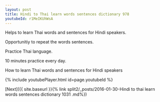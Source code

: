 ```yaml
---
layout: post
title: Hindi to Thai learn words sentences dictionary 978 
youtubeId: r1MeIKUhWsA
---
```

 
 
Helps to learn Thai words and sentences for Hindi speakers.

Opportunitiy to repeat the words sentences. 

Practice Thai language. 
 
10 minutes practice every day. 
 
How to learn Thai words and sentences for Hindi speakers 
 
{% include youtubePlayer.html id=page.youtubeId %}
 
 
[Next]({{ site.baseurl }}{% link  split2/_posts/2016-01-30-Hindi to thai learn words sentences dictionary 1031 .md%})
 
